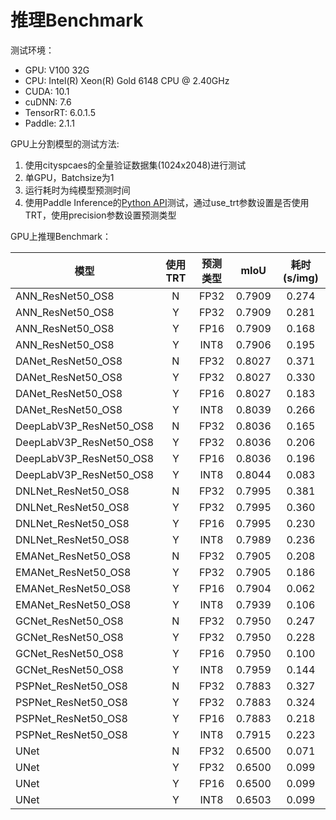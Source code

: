 # 推理Benchmark

测试环境：
* GPU: V100 32G
* CPU: Intel(R) Xeon(R) Gold 6148 CPU @ 2.40GHz
* CUDA: 10.1
* cuDNN: 7.6
* TensorRT: 6.0.1.5
* Paddle: 2.1.1


GPU上分割模型的测试方法:
1. 使用cityspcaes的全量验证数据集(1024x2048)进行测试
2. 单GPU，Batchsize为1
3. 运行耗时为纯模型预测时间
4. 使用Paddle Inference的[Python API](./python_inference.md)测试，通过use_trt参数设置是否使用TRT，使用precision参数设置预测类型

GPU上推理Benchmark：

|       模型                |  使用TRT   |   预测类型  |  mIoU  |   耗时(s/img)   |
|        -                 |   :-:      |   :-:     |   :-:   |   :-:           |
| ANN_ResNet50_OS8         |   N        |    FP32    |  0.7909  |  0.274  |  
| ANN_ResNet50_OS8         |   Y        |    FP32    |  0.7909  |  0.281  |
| ANN_ResNet50_OS8         |   Y        |    FP16    |  0.7909  |  0.168  |
| ANN_ResNet50_OS8         |   Y        |    INT8    |  0.7906  |  0.195  |
| DANet_ResNet50_OS8         |   N        |    FP32    |  0.8027  |  0.371  |  
| DANet_ResNet50_OS8         |   Y        |    FP32    |  0.8027  |  0.330  |
| DANet_ResNet50_OS8         |   Y        |    FP16    |  0.8027  |  0.183  |
| DANet_ResNet50_OS8         |   Y        |    INT8    |  0.8039  |  0.266  |
| DeepLabV3P_ResNet50_OS8         |   N        |    FP32    |  0.8036  | 0.165  |  
| DeepLabV3P_ResNet50_OS8         |   Y        |    FP32    |  0.8036  | 0.206  |
| DeepLabV3P_ResNet50_OS8         |   Y        |    FP16    |  0.8036  | 0.196  |
| DeepLabV3P_ResNet50_OS8         |   Y        |    INT8    |  0.8044  | 0.083  |
| DNLNet_ResNet50_OS8         |   N        |    FP32    |  0.7995  |  0.381  |  
| DNLNet_ResNet50_OS8         |   Y        |    FP32    |  0.7995  |  0.360  |
| DNLNet_ResNet50_OS8         |   Y        |    FP16    |  0.7995  |  0.230  |
| DNLNet_ResNet50_OS8         |   Y        |    INT8    |  0.7989  |  0.236  |
| EMANet_ResNet50_OS8         |   N        |    FP32    |  0.7905  |  0.208  |  
| EMANet_ResNet50_OS8         |   Y        |    FP32    |  0.7905  |  0.186  |
| EMANet_ResNet50_OS8         |   Y        |    FP16    |  0.7904  |  0.062  |
| EMANet_ResNet50_OS8         |   Y        |    INT8    |  0.7939  |  0.106  |
| GCNet_ResNet50_OS8         |   N        |    FP32    |  0.7950  |  0.247  |  
| GCNet_ResNet50_OS8         |   Y        |    FP32    |  0.7950  |  0.228  |
| GCNet_ResNet50_OS8         |   Y        |    FP16    |  0.7950  |  0.100  |
| GCNet_ResNet50_OS8         |   Y        |    INT8    |  0.7959  |  0.144  |
| PSPNet_ResNet50_OS8         |   N        |    FP32    |  0.7883 | 0.327  |
| PSPNet_ResNet50_OS8         |   Y        |    FP32    |  0.7883 | 0.324  |
| PSPNet_ResNet50_OS8         |   Y        |    FP16    |  0.7883 | 0.218  |
| PSPNet_ResNet50_OS8         |   Y        |    INT8    |  0.7915 | 0.223  |
| UNet         |   N        |    FP32    |  0.6500  |  0.071  |  
| UNet         |   Y        |    FP32    |  0.6500  |  0.099  |
| UNet         |   Y        |    FP16    |  0.6500  |  0.099  |
| UNet         |   Y        |    INT8    |  0.6503  |  0.099  |
